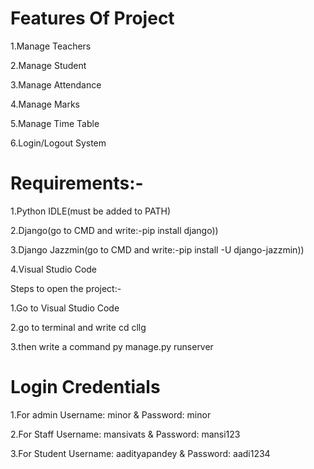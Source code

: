 # Features Of Project
1.Manage Teachers

2.Manage Student

3.Manage Attendance

4.Manage Marks

5.Manage Time Table

6.Login/Logout System

# Requirements:-

1.Python IDLE(must be added to PATH)

2.Django(go to CMD and write:-pip install django))

3.Django Jazzmin(go to CMD and write:-pip install -U django-jazzmin))

4.Visual Studio Code

Steps to open the project:-

1.Go to Visual Studio Code

2.go to terminal and write cd cllg

3.then write a command py manage.py runserver


# Login Credentials

1.For admin Username: minor  & Password: minor

2.For Staff Username: mansivats  & Password: mansi123

3.For Student Username: aadityapandey & Password: aadi1234

